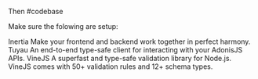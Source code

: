 Then
#codebase 

Make sure the folowing are setup:

Inertia
Make your frontend and backend work together in perfect harmony.
Tuyau
An end-to-end type-safe client for interacting with your AdonisJS APIs.
VineJS
A superfast and type-safe validation library for Node.js. VineJS comes with 50+ validation rules and 12+ schema types.

